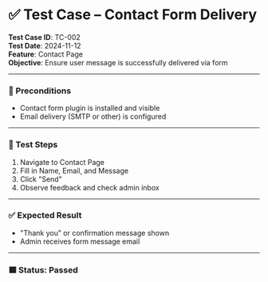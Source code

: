 # ✅ Test Case – Contact Form Delivery

**Test Case ID**: TC-002  
**Test Date**: 2024-11-12  
**Feature**: Contact Page  
**Objective**: Ensure user message is successfully delivered via form

---

### 🧪 Preconditions

- Contact form plugin is installed and visible  
- Email delivery (SMTP or other) is configured  

---

### 🔄 Test Steps

1. Navigate to Contact Page  
2. Fill in Name, Email, and Message  
3. Click "Send"  
4. Observe feedback and check admin inbox  

---

### ✅ Expected Result

- "Thank you" or confirmation message shown  
- Admin receives form message email  

---

### 🟩 Status: **Passed**